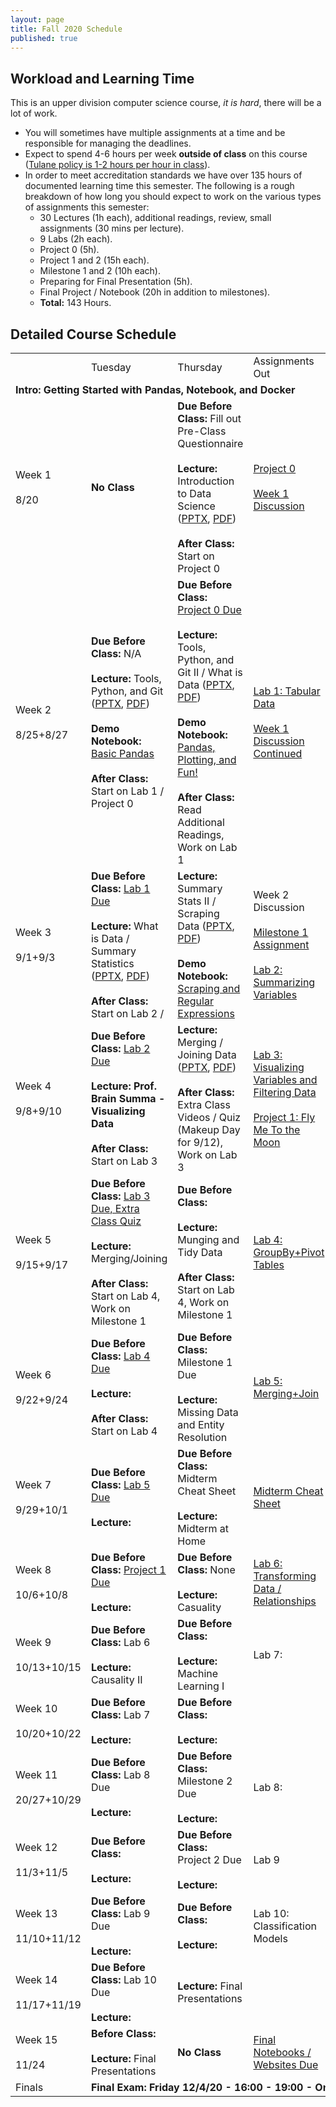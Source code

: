 ```yaml
---
layout: page
title: Fall 2020 Schedule
published: true
---
```


## Workload and Learning Time

This is an upper division computer science course, *it is hard*, there will be a lot of work.
* You will sometimes have multiple assignments at a time and be responsible for managing the deadlines.  
* Expect to spend 4-6 hours per week **outside of class** on this course ([Tulane policy is 1-2 hours per hour in class](https://catalog.tulane.edu/)).  
* In order to meet accreditation standards we have over 135 hours of documented learning time this semester.  The following is a rough breakdown of how long you should expect to work on the various types of assignments this semester:  
  * 30 Lectures (1h each), additional readings, review, small assignments (30 mins per lecture).
  * 9 Labs (2h each).
  * Project 0 (5h).
  * Project 1 and 2 (15h each).
  * Milestone 1 and 2 (10h each).
  * Preparing for Final Presentation (5h).
  * Final Project / Notebook (20h in addition to milestones).
  * **Total:** 143 Hours.

## Detailed Course Schedule

<table>
  <tr>
   <td>
   </td>
   <td>Tuesday
   </td>
   <td>Thursday
   </td>
   <td>Assignments Out
   </td>
   <td>Additional Reading
   </td>
  </tr>
  <tr>
   <td colspan="5" ><strong>Intro: Getting Started with Pandas, Notebook, and Docker</strong>
   </td>
  </tr>
  <tr>
   <td>Week 1
<br><br>
8/20
   </td>
   <td><strong>No Class</strong>
   </td>
   <td><strong>Due Before Class: </strong>Fill out Pre-Class Questionnaire
<br><br>
<strong>Lecture: </strong>Introduction to Data Science (<a href="https://drive.google.com/file/d/1FKb35CWDZ2N6cwKli26p_9nEA-7JaI-V/view?usp=sharing">PPTX</a>, <a href="https://drive.google.com/file/d/1kxIV9Iy_8LCu4zqwefDt8YH1abd66ukt/view?usp=sharing">PDF</a>)
<br><br>
<strong>After Class: </strong>Start on Project 0
   </td>
   <td><a href="https://github.com/nmattei/cmps3160/tree/master/_projects/project0">Project 0</a>
<br><br>
<a href="https://tulane.instructure.com/courses/2220511/discussion_topics">Week 1 Discussion</a>
   </td>
   <td><a href="https://www.economist.com/graphic-detail/2018/07/26/python-is-becoming-the-worlds-most-popular-coding-language">Economist Article on Python</a>
<br><br>
<a href="https://fivethirtyeight.com/features/what-the-fox-knows/">FiveThirtyEight - What the Fox Knows</a>
   </td>
  </tr>
  <tr>
   <td>Week 2
<br><br>
8/25+8/27
   </td>
   <td><strong>Due Before Class: </strong>N/A
<br><br>
<strong>Lecture: </strong>Tools, Python, and Git (<a href="https://drive.google.com/file/d/19CxmPRrn08SM_X82EjMq288l8o4b20Bd/view?usp=sharing">PPTX</a>, <a href="https://drive.google.com/file/d/1_tYhK8iCb3rL3-hFuS3h4hMmT5NFtjdh/view?usp=sharing">PDF</a>)
<br><br>
<strong>Demo Notebook: </strong><a href="https://github.com/nmattei/cmps3160/blob/master/_notebooks/">Basic Pandas</a>
<br><br>
<strong>After Class: </strong>Start on Lab 1 / Project 0
   </td>
   <td><strong>Due Before Class: </strong><a href="https://tulane.instructure.com/">Project 0 Due</a>
<br><br>
<strong>Lecture: </strong>Tools, Python, and Git II / What is Data (<a href="https://drive.google.com/file/d/19CxmPRrn08SM_X82EjMq288l8o4b20Bd/view?usp=sharing">PPTX</a>, <a href="https://drive.google.com/file/d/1_tYhK8iCb3rL3-hFuS3h4hMmT5NFtjdh/view?usp=sharing">PDF</a>)
<br><br>
<strong>Demo Notebook: </strong><a href="https://github.com/nmattei/cmps3160/blob/master/_notebooks/">Pandas, Plotting, and Fun!</a>
<br><br>
<strong>After Class: </strong>Read Additional Readings, Work on Lab 1
   </td>
   <td><a href="https://github.com/nmattei/cmps3160/tree/master/_labs/">Lab 1: Tabular Data</a>
<br><br>
<a href="https://tulane.instructure.com/courses/2220511/discussion_topics">Week 1 Discussion Continued</a>
   </td>
   <td><a href="https://conda.io/projects/conda/en/latest/user-guide/getting-started.html">Getting Started with Anaconda</a>
<br><br>
<a href="https://www.atlassian.com/git/tutorials/comparing-workflows">Git Workflows</a>
<br><br>
<a href="https://medium.freecodecamp.org/a-beginner-friendly-introduction-to-containers-vms-and-docker-79a9e3e119b">Intro to Docker</a>
<br><br>
<a href="https://pandas.pydata.org/pandas-docs/stable/user_guide/10min.html">10 Mins to Pandas</a>
   </td>
  </tr>
  <tr>
   <td>Week 3
<br><br>
9/1+9/3
   </td>
   <td><strong>Due Before Class: </strong><a href="https://tulane.instructure.com/">Lab 1 Due</a>
<br><br>
<strong>Lecture: </strong>What is Data / Summary Statistics (<a href="https://drive.google.com/file/d/1KVEgT4bh0U9Mxc6Joez6-QlVJ_-IY7fg/view?usp=sharing">PPTX</a>, <a href="https://drive.google.com/file/d/1YPKQ2bLVWe1vTLraUR82XRjpnLFNrLmV/view?usp=sharing">PDF</a>)
<br><br>
<strong>After Class: </strong>Start on Lab 2 / 
   </td>
   <td><strong>Lecture: </strong>Summary Stats II / Scraping Data (<a href="https://drive.google.com/file/d/1KVEgT4bh0U9Mxc6Joez6-QlVJ_-IY7fg/view?usp=sharing">PPTX</a>, <a href="https://drive.google.com/file/d/1YPKQ2bLVWe1vTLraUR82XRjpnLFNrLmV/view?usp=sharing">PDF</a>)
<br><br>
<strong>Demo Notebook: </strong><a href="https://github.com/nmattei/cmps3160/blob/master/_notebooks/">Scraping and Regular Expressions</a>
   </td>
   <td>Week 2 Discussion
<br><br>
<a href="https://nmattei.github.io/cmps3160/projects/FinalTutorial/">Milestone 1 Assignment</a>
<br><br>
<a href="https://github.com/nmattei/cmps3160/tree/master/_labs/">Lab 2: Summarizing Variables</a>
   </td>
   <td><a href="https://drive.google.com/file/d/1SWw2QXKPGJv99_a4VceEdBkmnB2Zljb5/view?usp=sharing">Handy Pandas Cheat Sheet</a>
<br><br>
<a href="https://www.digitalocean.com/community/tutorials/how-to-scrape-web-pages-with-beautiful-soup-and-python-3">Beautiful Soup Tutorial</a>
<br><br>
<a href="https://github.com/alex/what-happens-when">What happens when you type google.com into the address box?</a>
   </td>
  </tr>
  <tr>
   <td>Week 4
<br><br>
9/8+9/10
   </td>
   <td><strong>Due Before Class: </strong><a href="https://tulane.instructure.com/">Lab 2 Due</a>
<br><br>
<strong>Lecture: Prof. Brain Summa - Visualizing Data</strong>
<br><br>
<strong>After Class: </strong>Start on Lab 3
   </td>
   <td><strong>Lecture: </strong>Merging / Joining Data (<a href="https://drive.google.com/file/d/1RHTY0jo3O77Ag_6fqycx3SbUkckudGXO/view?usp=sharing">PPTX</a>, <a href="https://drive.google.com/file/d/1h9cBYrHFUFCXN7Fo5AXo9Sa9U12Qr0qI/view?usp=sharing">PDF</a>)
<br><br>
<strong>After Class: </strong>Extra Class Videos / Quiz (Makeup Day for 9/12), Work on Lab 3
   </td>
   <td><a href="https://github.com/nmattei/cmps3160/tree/master/_labs/">Lab 3: Visualizing Variables and Filtering Data</a>
<br><br>
<a href="https://github.com/nmattei/cmps3160/tree/master/_projects/project1">Project 1: Fly Me To the Moon</a>
   </td>
   <td>
   </td>
  </tr>
  <tr>
   <td>Week 5
<br><br>
9/15+9/17
   </td>
   <td><strong>Due Before Class: </strong><a href="https://tulane.instructure.com/">Lab 3 Due, Extra Class Quiz</a>
<br><br>
<strong>Lecture: </strong>Merging/Joining
<br><br>
<strong>After Class: </strong>Start on Lab 4, Work on Milestone 1
   </td>
   <td><strong>Due Before Class: </strong>
<br><br>
<strong>Lecture: </strong>Munging and Tidy Data
<br><br>
<strong>After Class: </strong>Start on Lab 4, Work on Milestone 1
   </td>
   <td><a href="https://github.com/nmattei/cmps3160/tree/master/_labs/">Lab 4: GroupBy+Pivot Tables</a>
   </td>
   <td>
   </td>
  </tr>
  <tr>
   <td>Week 6
<br><br>
9/22+9/24
   </td>
   <td><strong>Due Before Class: </strong><a href="https://tulane.instructure.com/">Lab 4 Due</a>
<br><br>
<strong>Lecture:</strong>
<br><br>
<strong>After Class: </strong>Start on Lab 4
   </td>
   <td><strong>Due Before Class: </strong>Milestone 1 Due
<br><br>
<strong>Lecture: </strong>Missing Data and Entity Resolution
   </td>
   <td><a href="https://github.com/nmattei/cmps3160/tree/master/_labs/">Lab 5: Merging+Join</a> 
   </td>
   <td>
   </td>
  </tr>
  <tr>
   <td>Week 7
<br><br>
9/29+10/1
   </td>
   <td><strong>Due Before Class: </strong><a href="https://tulane.instructure.com/">Lab 5 Due</a>
<br><br>
<strong>Lecture:</strong>
   </td>
   <td><strong>Due Before Class: </strong>Midterm Cheat Sheet
<br><br>
<strong>Lecture: </strong>Midterm at Home
   </td>
   <td><a href="https://tulane.instructure.com/">Midterm Cheat Sheet</a>
   </td>
   <td>
   </td>
  </tr>
  <tr>
   <td>Week 8
<br><br>
10/6+10/8
   </td>
   <td><strong>Due Before Class: </strong><a href="https://tulane.instructure.com/">Project 1 Due</a>
<br><br>
<strong>Lecture: </strong>
   </td>
   <td><strong>Due Before Class: </strong>None
<br><br>
<strong>Lecture: </strong>Casuality
   </td>
   <td><a href="https://github.com/nmattei/cmps3160/tree/master/_labs/">Lab 6: Transforming Data / Relationships</a>
   </td>
   <td>
   </td>
  </tr>
  <tr>
   <td>Week 9
<br><br>
10/13+10/15
   </td>
   <td><strong>Due Before Class: </strong>Lab 6
<br><br>
<strong>Lecture: </strong>Causality II
   </td>
   <td><strong>Due Before Class: </strong>
<br><br>
<strong>Lecture: </strong>Machine Learning I
   </td>
   <td>Lab 7:
   </td>
   <td>
   </td>
  </tr>
  <tr>
   <td>Week 10
<br><br>
10/20+10/22
   </td>
   <td><strong>Due Before Class: </strong>Lab 7
<br><br>
<strong>Lecture:</strong>
   </td>
   <td><strong>Due Before Class: </strong>
<br><br>
<strong>Lecture:</strong>
   </td>
   <td>
   </td>
   <td>
   </td>
  </tr>
  <tr>
   <td>Week 11
<br><br>
20/27+10/29
   </td>
   <td><strong>Due Before Class: </strong>Lab 8 Due
<br><br>
<strong>Lecture:</strong>
   </td>
   <td><strong>Due Before Class: </strong>Milestone 2 Due
<br><br>
<strong>Lecture:</strong>
   </td>
   <td>Lab 8:
   </td>
   <td>
   </td>
  </tr>
  <tr>
   <td>Week 12
<br><br>
11/3+11/5
   </td>
   <td><strong>Due Before Class: </strong>
<br><br>
<strong>Lecture:</strong>
   </td>
   <td><strong>Due Before Class: </strong>Project<strong> </strong>2 Due
<br><br>
<strong>Lecture:</strong>
   </td>
   <td>Lab 9
   </td>
   <td>
   </td>
  </tr>
  <tr>
   <td>Week 13
<br><br>
11/10+11/12
   </td>
   <td><strong>Due Before Class: </strong>Lab 9 Due<strong> </strong>
<br><br>
<strong>Lecture:</strong>
   </td>
   <td><strong>Due Before Class: </strong>
<br><br>
<strong>Lecture:</strong>
   </td>
   <td>Lab 10: Classification Models
   </td>
   <td>
   </td>
  </tr>
  <tr>
   <td>Week 14
<br><br>
11/17+11/19
   </td>
   <td><strong>Due Before Class: </strong>Lab 10 Due
<br><br>
<strong>Lecture:</strong>
   </td>
   <td><strong>Lecture: </strong>Final Presentations
   </td>
   <td>
   </td>
   <td>
   </td>
  </tr>
  <tr>
   <td>Week 15
<br><br>
11/24
   </td>
   <td><strong>Before Class: </strong>
<br><br>
<strong>Lecture: </strong>Final Presentations
   </td>
   <td><strong>No Class</strong>
   </td>
   <td><a href="https://nmattei.github.io/cmps3160/projects/FinalTutorial/">Final Notebooks / Websites Due</a>
   </td>
   <td>
   </td>
  </tr>
  <tr>
   <td>Finals
   </td>
   <td colspan="4" ><strong>Final Exam: Friday 12/4/20 - 16:00 - 19:00 - On Zoom</strong>
   </td>
  </tr>
</table>

